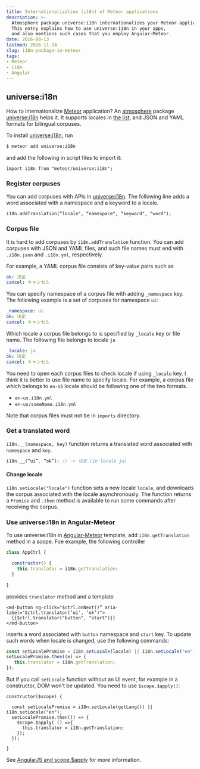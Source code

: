 ```yaml
---
title: Internationalization (i18n) of Meteor applications
description: >-
  Atmosphere package universe:i18n internationalizes your Meteor applications.
  This entry explains how to use universe:i18n in your apps,
  and also mentions such cases that you employ Angular-Meteor.
date: 2016-08-13
lastmod: 2016-11-24
slug: i18n-package-in-meteor
tags:
- Meteor
- i18n
- Angular
---
```


## universe:i18n
How to internationalize [Meteor](https://www.meteor.com/) application?
An [atmosphere](https://atmospherejs.com) package [universe:i18n](https://atmospherejs.com/universe/i18n) helps it.
It supports locales in [the list](https://github.com/vazco/meteor-universe-i18n/blob/master/lib/locales.js),
and JSON and YAML formats for bilingual corpuses.

To install [universe:i18n](https://atmospherejs.com/universe/i18n), run

```sh
$ meteor add universe:i18n
```

and add the following in script files to import it:

```
import i18n from "meteor/universe:i18n";
```

### Register corpuses
You can add corpuses with APIs in [universe:i18n](https://atmospherejs.com/universe/i18n).
The following line adds a word associated with a namespace and a keyword to a locale.

```
i18n.addTranslation(“locale", “namespace", “keyword", “word");
```

### Corpus file
It is hard to add corpuses by `i18n.addTranslation` function.
You can add corpuses with JSON and YAML files,
and such file names must end with `.i18n.json` and `.i18n.yml`, respectively.

For example, a YAML corpus file consists of key-value pairs such as

```ja.i18n.yml
ok: 決定
cancel: キャンセル
```

You can specify namespace of a corpus file with adding `_namespace` key.
The following example is a set of corpuses for namespace `ui`:

```ja.i18n.yml
_namespace: ui
ok: 決定
cancel: キャンセル
```

Which locale a corpus file belongs to is specified by `_locale` key or file name.
The following file belongs to locale `ja`

```ja.i18n.yml
_locale: ja
ok: 決定
cancel: キャンセル
```

You need to open each corpus files to check locale if using `_locale` key.
I think it is better to use file name to specify locale.
For example, a corpus file which belongs to `en-US` locale should be following
one of the two formats.  

- `en-us.i18n.yml`
- `en-us/someName.i18n.yml`

Note that corpus files must not be in `imports` directory.


### Get a translated word
`i18n.__(namespace, key)` function returns a translated word associated with `namespace` and `key`.

```js
i18n.__(“ui”, “ok”); // -> 決定 (in locale ja)
```

#### Change locale
`i18n.setLocale("locale")` function sets a new locale `locale`,
and downloads the corpus associated with the locale asynchronously.
The function returns a `Promise` and `.then` method is available to run some commands after receiving the corpus.


### Use universe:i18n in Angular-Meteor
To use universe:i18n in [Angular-Meteor](http://www.angular-meteor.com/) template,
add `i18n.getTranslation` method in a scope.
Foe example, the following controller

```app.js
class AppCtrl {

  constructor() {
    this.translator = i18n.getTranslation;
  }

}
```

provides `translator` method and a template

```
<md-button ng-click="$ctrl.onNext()” aria-label="$ctrl.translator(‘ui', ‘ok’)">
  {{$ctrl.translator("button", "start")}}
</md-button>
```

inserts a word associated with `button` namespace and `start` key.
To update such words when locale is changed, use the following commands:

```js
const setLocalePromise = i18n.setLocale(locale) || i18n.setLocale("en");
setLocalePromise.then((e) => {
   this.translator = i18n.getTranslation;
});
```

But if you call `setLocale` function without an UI event, for example in a constructor, DOM won't be updated.
You need to use `$scope.$apply()`:

```
constructor($scope) {

  const setLocalePromise = i18n.setLocale(getLang()) || i18n.setLocale("en");
  setLocalePromise.then(() => {
    $scope.$apply( () =>{
      this.translator = i18n.getTranslation;
    });
  });

}
```

See [AngularJS and scope.$apply](http://jimhoskins.com/2012/12/17/angularjs-and-apply.html) for more information.
